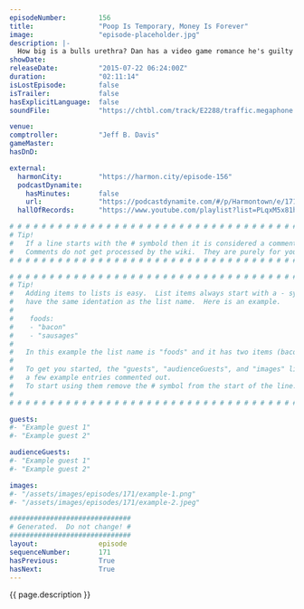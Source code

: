 ```yaml
---
episodeNumber:        156
title:                "Poop Is Temporary, Money Is Forever"
image:                "episode-placeholder.jpg"
description: |-
  How big is a bulls urethra? Dan has a video game romance he's guilty about and the gang tries to initiate some butt chuggin'.
showDate:             
releaseDate:          "2015-07-22 06:24:00Z"
duration:             "02:11:14"
isLostEpisode:        false
isTrailer:            false
hasExplicitLanguage:  false
soundFile:            "https://chtbl.com/track/E2288/traffic.megaphone.fm/STA2985013051.mp3?updated=1561579030"

venue:                
comptroller:          "Jeff B. Davis"
gameMaster:           
hasDnD:               

external:
  harmonCity:         "https://harmon.city/episode-156"
  podcastDynamite:
    hasMinutes:       false
    url:              "https://podcastdynamite.com/#/p/Harmontown/e/171/156"
  hallOfRecords:      "https://www.youtube.com/playlist?list=PLqxM5x81hNOZ7k2Y_LQXkEFE0e3y9kLgP"

# # # # # # # # # # # # # # # # # # # # # # # # # # # # # # # # # # # # # # # # # # # # #
# Tip!
#   If a line starts with the # symbold then it is considered a comment.
#   Comments do not get processed by the wiki.  They are purely for your information.
# # # # # # # # # # # # # # # # # # # # # # # # # # # # # # # # # # # # # # # # # # # # #

# # # # # # # # # # # # # # # # # # # # # # # # # # # # # # # # # # # # # # # # # # # # #
# Tip!
#   Adding items to lists is easy.  List items always start with a - symbol and have
#   have the same identation as the list name.  Here is an example.
#
#    foods:
#    - "bacon"
#    - "sausages"
#
#   In this example the list name is "foods" and it has two items (bacon, and sausages).
#
#   To get you started, the "guests", "audienceGuests", and "images" lists below have
#   a few example entries commented out.
#   To start using them remove the # symbol from the start of the line.
#
# # # # # # # # # # # # # # # # # # # # # # # # # # # # # # # # # # # # # # # # # # # # #

guests:
#- "Example guest 1"
#- "Example guest 2"

audienceGuests:
#- "Example guest 1"
#- "Example guest 2"

images:
#- "/assets/images/episodes/171/example-1.png"
#- "/assets/images/episodes/171/example-2.jpeg"

##############################
# Generated.  Do not change! #
##############################
layout:               episode
sequenceNumber:       171
hasPrevious:          True
hasNext:              True
---
```


<!-- The episode description will be rendered here -->
{{ page.description }}

<!-- Add your content BELOW here -->
<!-- vvvvvvvvvvvvvvvvvvvvvvvvvvv -->




<!-- ^^^^^^^^^^^^^^^^^^^^^^^^^^^ -->
<!-- Add your content ABOVE here -->

<!-- The episode gallery will be rendered here -->